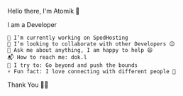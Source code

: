 Hello there, I'm Atomik 👋

I am a Developer

    🔭 I’m currently working on SpedHosting
    👯 I’m looking to collaborate with other Developers 😉
    💬 Ask me about anything, I am happy to help 😄
    📬 How to reach me: dok.l
    🧗 I try to: Go beyond and push the bounds
    ⚡ Fun fact: I love connecting with different people 🙌




Thank You 🙏🏼
